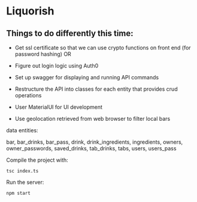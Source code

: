 # Liquorish

## Things to do differently this time:

- Get ssl certificate so that we can use crypto functions on front end (for password hashing)
OR
- Figure out login logic using Auth0

- Set up swagger for displaying and running API commands
- Restructure the API into classes for each entity that provides crud operations
- User MaterialUI for UI development
- Use geolocation retrieved from web browser to filter local bars

data entities:

bar, bar_drinks, bar_pass, drink, drink_ingredients, ingredients, owners, owner_passwords, saved_drinks, tab_drinks, tabs, users, users_pass

Compile the project with:
```
tsc index.ts
```

Run the server:
```
npm start
```
